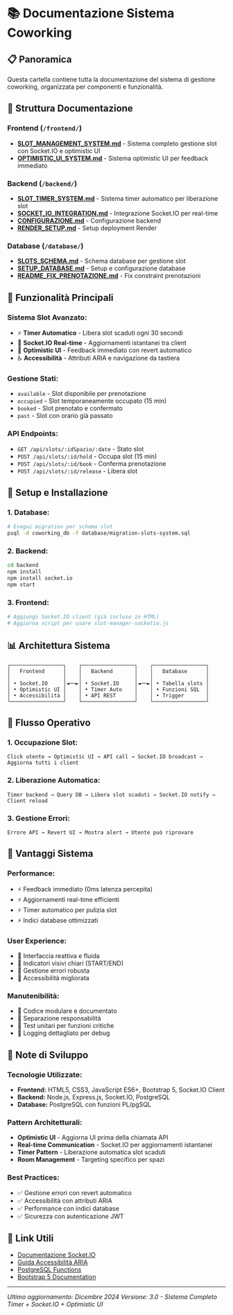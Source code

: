 # 📚 Documentazione Sistema Coworking

## 📋 Panoramica

Questa cartella contiene tutta la documentazione del sistema di gestione coworking, organizzata per componenti e funzionalità.

## 📁 Struttura Documentazione

### **Frontend** (`/frontend/`)
- **[SLOT_MANAGEMENT_SYSTEM.md](frontend/SLOT_MANAGEMENT_SYSTEM.md)** - Sistema completo gestione slot con Socket.IO e optimistic UI
- **[OPTIMISTIC_UI_SYSTEM.md](frontend/OPTIMISTIC_UI_SYSTEM.md)** - Sistema optimistic UI per feedback immediato

### **Backend** (`/backend/`)
- **[SLOT_TIMER_SYSTEM.md](backend/SLOT_TIMER_SYSTEM.md)** - Sistema timer automatico per liberazione slot
- **[SOCKET_IO_INTEGRATION.md](backend/SOCKET_IO_INTEGRATION.md)** - Integrazione Socket.IO per real-time
- **[CONFIGURAZIONE.md](backend/CONFIGURAZIONE.md)** - Configurazione backend
- **[RENDER_SETUP.md](backend/RENDER_SETUP.md)** - Setup deployment Render

### **Database** (`/database/`)
- **[SLOTS_SCHEMA.md](database/SLOTS_SCHEMA.md)** - Schema database per gestione slot
- **[SETUP_DATABASE.md](database/SETUP_DATABASE.md)** - Setup e configurazione database
- **[README_FIX_PRENOTAZIONE.md](database/README_FIX_PRENOTAZIONE.md)** - Fix constraint prenotazioni

## 🚀 Funzionalità Principali

### **Sistema Slot Avanzato:**
- ⚡ **Timer Automatico** - Libera slot scaduti ogni 30 secondi
- 🔄 **Socket.IO Real-time** - Aggiornamenti istantanei tra client
- 🎯 **Optimistic UI** - Feedback immediato con revert automatico
- ♿ **Accessibilità** - Attributi ARIA e navigazione da tastiera

### **Gestione Stati:**
- `available` - Slot disponibile per prenotazione
- `occupied` - Slot temporaneamente occupato (15 min)
- `booked` - Slot prenotato e confermato
- `past` - Slot con orario già passato

### **API Endpoints:**
- `GET /api/slots/:idSpazio/:date` - Stato slot
- `POST /api/slots/:id/hold` - Occupa slot (15 min)
- `POST /api/slots/:id/book` - Conferma prenotazione
- `POST /api/slots/:id/release` - Libera slot

## 🔧 Setup e Installazione

### **1. Database:**
```bash
# Esegui migration per schema slot
psql -d coworking_db -f database/migration-slots-system.sql
```

### **2. Backend:**
```bash
cd backend
npm install
npm install socket.io
npm start
```

### **3. Frontend:**
```bash
# Aggiungi Socket.IO client (già incluso in HTML)
# Aggiorna script per usare slot-manager-socketio.js
```

## 📊 Architettura Sistema

```
┌─────────────────┐    ┌─────────────────┐    ┌─────────────────┐
│   Frontend      │    │   Backend       │    │   Database      │
│                 │    │                 │    │                 │
│ • Socket.IO     │◄──►│ • Socket.IO     │◄──►│ • Tabella slots │
│ • Optimistic UI │    │ • Timer Auto    │    │ • Funzioni SQL  │
│ • Accessibilità │    │ • API REST      │    │ • Trigger       │
└─────────────────┘    └─────────────────┘    └─────────────────┘
```

## 🔄 Flusso Operativo

### **1. Occupazione Slot:**
```
Click utente → Optimistic UI → API call → Socket.IO broadcast → Aggiorna tutti i client
```

### **2. Liberazione Automatica:**
```
Timer backend → Query DB → Libera slot scaduti → Socket.IO notify → Client reload
```

### **3. Gestione Errori:**
```
Errore API → Revert UI → Mostra alert → Utente può riprovare
```

## 🚀 Vantaggi Sistema

### **Performance:**
- ⚡ Feedback immediato (0ms latenza percepita)
- ⚡ Aggiornamenti real-time efficienti
- ⚡ Timer automatico per pulizia slot
- ⚡ Indici database ottimizzati

### **User Experience:**
- 🎯 Interfaccia reattiva e fluida
- 🎯 Indicatori visivi chiari (START/END)
- 🎯 Gestione errori robusta
- 🎯 Accessibilità migliorata

### **Manutenibilità:**
- 🔧 Codice modulare e documentato
- 🔧 Separazione responsabilità
- 🔧 Test unitari per funzioni critiche
- 🔧 Logging dettagliato per debug

## 📝 Note di Sviluppo

### **Tecnologie Utilizzate:**
- **Frontend:** HTML5, CSS3, JavaScript ES6+, Bootstrap 5, Socket.IO Client
- **Backend:** Node.js, Express.js, Socket.IO, PostgreSQL
- **Database:** PostgreSQL con funzioni PL/pgSQL

### **Pattern Architetturali:**
- **Optimistic UI** - Aggiorna UI prima della chiamata API
- **Real-time Communication** - Socket.IO per aggiornamenti istantanei
- **Timer Pattern** - Liberazione automatica slot scaduti
- **Room Management** - Targeting specifico per spazi

### **Best Practices:**
- ✅ Gestione errori con revert automatico
- ✅ Accessibilità con attributi ARIA
- ✅ Performance con indici database
- ✅ Sicurezza con autenticazione JWT

## 🔗 Link Utili

- [Documentazione Socket.IO](https://socket.io/docs/)
- [Guida Accessibilità ARIA](https://developer.mozilla.org/en-US/docs/Web/Accessibility/ARIA)
- [PostgreSQL Functions](https://www.postgresql.org/docs/current/functions.html)
- [Bootstrap 5 Documentation](https://getbootstrap.com/docs/5.3/)

---

*Ultimo aggiornamento: Dicembre 2024*
*Versione: 3.0 - Sistema Completo Timer + Socket.IO + Optimistic UI*
